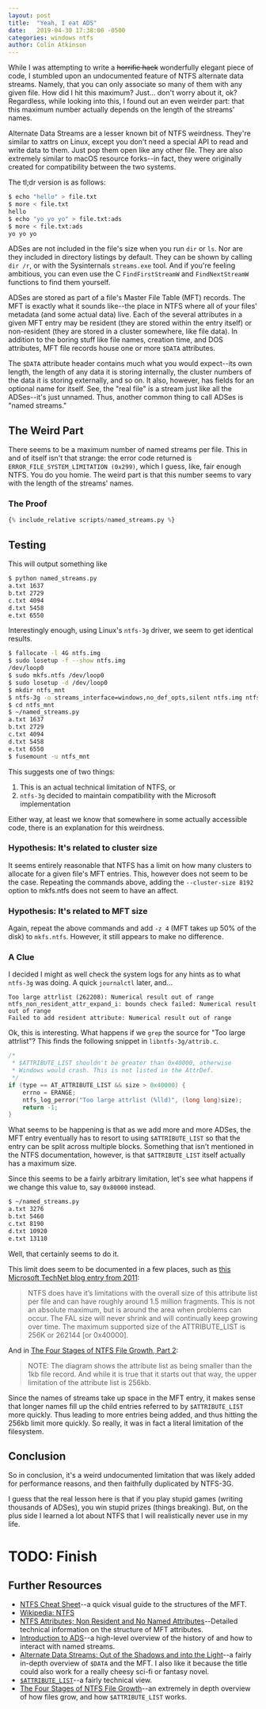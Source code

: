 ```yaml
---
layout: post
title:  "Yeah, I eat ADS"
date:   2019-04-30 17:38:00 -0500
categories: windows ntfs
author: Colin Atkinson
---
```


While I was attempting to write a <s>horrific hack</s> wonderfully elegant piece of code, I stumbled upon an undocumented feature of NTFS alternate data streams. Namely, that you can only associate so many of them with any given file. How did I hit this maximum? Just... don't worry about it, ok? Regardless, while looking into this, I found out an even weirder part: that this maximum number actually depends on the length of the streams' names.

Alternate Data Streams are a lesser known bit of NTFS weirdness. They're similar to xattrs on Linux, except you don't need a special API to read and write data to them. Just pop them open like any other file. They are also extremely similar to macOS resource forks--in fact, they were originally created for compatibility between the two systems.

The tl;dr version is as follows:

```bash
$ echo "hello" > file.txt
$ more < file.txt
hello
$ echo "yo yo yo" > file.txt:ads
$ more < file.txt:ads
yo yo yo
```

ADSes are not included in the file's size when you run `dir` or `ls`. Nor are they included in directory listings by default. They can be shown by calling `dir /r`, or with the Sysinternals `streams.exe` tool. And if you're feeling ambitious, you can even use the C `FindFirstStreamW` and `FindNextStreamW` functions to find them yourself.

ADSes are stored as part of a file's Master File Table (MFT) records. The MFT is exactly what it sounds like--the place in NTFS where all of your files' metadata (and some actual data) live. Each of the several attributes in a given MFT entry may be resident (they are stored within the entry itself) or non-resident (they are stored in a cluster somewhere, like file data). In addition to the boring stuff like file names, creation time, and DOS attributes, MFT file records house one or more `$DATA` attributes.

The `$DATA` attribute header contains much what you would expect--its own length, the length of any data it is storing internally, the cluster numbers of the data it is storing externally, and so on. It also, however, has fields for an optional name for itself. See, the "real file" is a stream just like all the ADSes--it's just unnamed. Thus, another common thing to call ADSes is "named streams."

## The Weird Part

There seems to be a maximum number of named streams per file. This in and of itself isn't that strange: the error code returned is `ERROR_FILE_SYSTEM_LIMITATION (0x299)`, which I guess, like, fair enough NTFS. You do you homie. The weird part is that this number seems to vary with the length of the streams' names.

### The Proof

```python
{% include_relative scripts/named_streams.py %}
```

## Testing

This will output something like

```bash
$ python named_streams.py
a.txt 1637
b.txt 2729
c.txt 4094
d.txt 5458
e.txt 6550
```

Interestingly enough, using Linux's `ntfs-3g` driver, we seem to get identical results.

```bash
$ fallocate -l 4G ntfs.img
$ sudo losetup -f --show ntfs.img
/dev/loop0
$ sudo mkfs.ntfs /dev/loop0
$ sudo losetup -d /dev/loop0
$ mkdir ntfs_mnt
$ ntfs-3g -o streams_interface=windows,no_def_opts,silent ntfs.img ntfs_mnt
$ cd ntfs_mnt
$ ~/named_streams.py
a.txt 1637
b.txt 2729
c.txt 4094
d.txt 5458
e.txt 6550
$ fusemount -u ntfs_mnt
```

This suggests one of two things:

 1. This is an actual technical limitation of NTFS, or
 2. `ntfs-3g` decided to maintain compatibility with the Microsoft implementation

Either way, at least we know that somewhere in some actually accessible code, there is an explanation for this weirdness.

### Hypothesis: It's related to cluster size

It seems entirely reasonable that NTFS has a limit on how many clusters to allocate for a given file's MFT entries. This, however does not seem to be the case. Repeating the commands above, adding the `--cluster-size 8192` option to mkfs.ntfs does not seem to have an affect.

### Hypothesis: It's related to MFT size

Again, repeat the above commands and add `-z 4` (MFT takes up 50% of the disk) to `mkfs.ntfs`. However, it still appears to make no difference.

### A Clue

I decided I might as well check the system logs for any hints as to what `ntfs-3g` was doing. A quick `journalctl` later, and...

```
Too large attrlist (262208): Numerical result out of range
ntfs_non_resident_attr_expand_i: bounds check failed: Numerical result out of range
Failed to add resident attribute: Numerical result out of range
```

Ok, this is interesting. What happens if we `grep` the source for "Too large attrlist"? This finds the following snippet in `libntfs-3g/attrib.c`.

```c
/*
 * $ATTRIBUTE_LIST shouldn't be greater than 0x40000, otherwise 
 * Windows would crash. This is not listed in the AttrDef.
 */
if (type == AT_ATTRIBUTE_LIST && size > 0x40000) {
    errno = ERANGE;
    ntfs_log_perror("Too large attrlist (%lld)", (long long)size);
    return -1;
}
```

What seems to be happening is that as we add more and more ADSes, the MFT entry eventually has to resort to using `$ATTRIBUTE_LIST` so that the entry can be split across multiple blocks. Something that isn't mentioned in the NTFS documentation, however, is that `$ATTRIBUTE_LIST` itself actually has a maximum size.

Since this seems to be a fairly arbitrary limitation, let's see what happens if we change this value to, say `0x80000` instead.

```bash
$ ~/named_streams.py
a.txt 3276
b.txt 5460
c.txt 8190
d.txt 10920
e.txt 13110
```

Well, that certainly seems to do it.

This limit does seem to be documented in a few places, such as [this Microsoft TechNet blog entry from 2011](https://blogs.technet.microsoft.com/mikelag/2011/02/09/how-fragmentation-on-incorrectly-formatted-ntfs-volumes-affects-exchange/):

> NTFS does have it’s limitations with the overall size of this attribute list per file and can have roughly around 1.5 million fragments. This is not an absolute maximum, but is around the area when problems can occur. The FAL size will never shrink and will continually keep growing over time. The maximum supported size of the ATTRIBUTE_LIST is 256K or 262144 [or 0x40000].

And in [The Four Stages of NTFS File Growth, Part 2](https://blogs.technet.microsoft.com/askcore/2015/03/12/the-four-stages-of-ntfs-file-growth-part-2/):

> NOTE: The diagram shows the attribute list as being smaller than the 1kb file record. And while it is true that it starts out that way, the upper limitation of the attribute list is 256kb.

Since the names of streams take up space in the MFT entry, it makes sense that longer names fill up the child entries referred to by `$ATTRIBUTE_LIST` more quickly. Thus leading to more entries being added, and thus hitting the 256kb limit more quickly. So really, it was in fact a literal limitation of the filesystem.

## Conclusion

So in conclusion, it's a weird undocumented limitation that was likely added for performance reasons, and then faithfully duplicated by NTFS-3G.

I guess that the real lesson here is that if you play stupid games (writing thousands of ADSes), you win stupid prizes (things breaking). But, on the plus side I learned a lot about NTFS that I will realistically never use in my life.

# TODO: Finish

## Further Resources

* [NTFS Cheat Sheet](http://www.writeblocked.org/resources/NTFS_CHEAT_SHEETS.pdf)--a quick visual guide to the structures of the MFT.
* [Wikipedia: NTFS](https://en.wikipedia.org/wiki/NTFS#Alternate_data_streams_(ADS))
* [NTFS Attributes; Non Resident and No Named Attributes](http://sabercomlogica.com/en/ebook/ntfs-non-resident-and-no-named-attributes/)--Detailed technical information on the structure of MFT attributes.
* [Introduction to ADS](https://hshrzd.wordpress.com/2016/03/19/introduction-to-ads-alternate-data-streams/)--a high-level overview of the history of and how to interact with named streams.
* [Alternate Data Streams: Out of the Shadows and into the Light](https://www.giac.org/paper/gcwn/230/alternate-data-streams-shadows-light/104234)--a fairly in-depth overview of `$DATA` and the MFT. I also like it because the title could also work for a really cheesy sci-fi or fantasy novel.
* [`$ATTRIBUTE_LIST`](https://flatcap.org/linux-ntfs/ntfs/attributes/attribute_list.html)--a fairly technical view.
* [The Four Stages of NTFS File Growth](https://blogs.technet.microsoft.com/askcore/2009/10/16/the-four-stages-of-ntfs-file-growth/)--an extremely in depth overview of how files grow, and how `$ATTRIBUTE_LIST` works.
